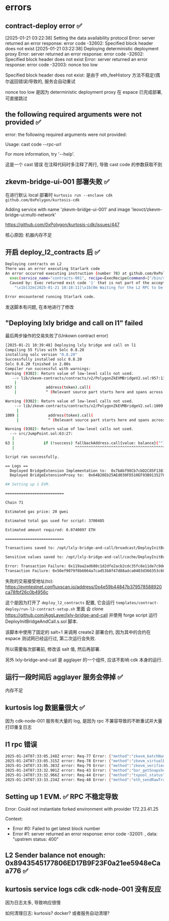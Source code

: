 # errors

## contract-deploy error ✅

[2025-01-21 03:22:38] Setting the data availability protocol 
Error: server returned an error response: error code -32602: Specified block header does not exist
[2025-01-21 03:22:38] Deploying deterministic deployment proxy
Error: server returned an error response: error code -32602: Specified block header does not exist
Error: server returned an error response: error code -32003: nonce too low

Specified block header does not exist: 是由于  eth_feeHistory 方法不稳定(偶尔返回错误)导致的, 服务会自动重试

nonce too low 是因为 deterministic deployment proxy 在 espace 已完成部署, 可直接跳过

## the following required arguments were not provided ✅

error: the following required arguments were not provided:
  <WHO>

Usage: cast code --rpc-url <URL> <WHO>

For more information, try '--help'.

这是一个 cast 错误
在注释代码时多注释了两行, 导致 cast code 的参数获取不到

## zkevm-bridge-ui-001 部署失败 ✅

在进行默认 local 部署时 `kurtosis run --enclave cdk github.com/0xPolygon/kurtosis-cdk`

Adding service with name 'zkevm-bridge-ui-001' and image 'leovct/zkevm-bridge-ui:multi-network'

https://github.com/0xPolygon/kurtosis-cdk/issues/447

核心原因: 机器内存不足

## 开启 deploy_l2_contracts 后  ✅

```sh
Deploying contracts on L2
There was an error executing Starlark code
An error occurred executing instruction (number 78) at github.com/0xPolygon/kurtosis-cdk/deploy_l2_contracts.star[13:14]:
  exec(service_name="contracts-001", recipe=ExecRecipe(command=["/bin/sh", "-c", "export l2_rpc_url=http://{{kurtosis:477c4ab869b24e6c9501b1a9e77520da:ip_address.runtime_value}}:8123 && chmod +x /opt/contract-deploy/run-l2-contract-setup.sh && /opt/contract-deploy/run-l2-contract-setup.sh"]), description="Deploying contracts on L2")
  Caused by: Exec returned exit code '1' that is not part of the acceptable status codes '[0]', with output:
    "\x1b[32m[2025-01-21 10:18:11]\x1b[0m Waiting for the L2 RPC to be available\n\x1b[32m[2025-01-21 10:18:17]\x1b[0m L2 RPC is now available\n\x1b[32m[2025-01-21 10:18:17]\x1b[0m Funding bridge autoclaimer account on l2\n\x1b[32m[2025-01-21 10:18:17]\x1b[0m Funding 0xD80f26DfB98d77F8a3E7D7f8d61F6E727905e7F6\n0xdd241893cbb5b7afc8a8cd42ad12cfa25bf47c5bf058daace4b139369fb818d7\n\x1b[32m[2025-01-21 10:18:17]\x1b[0m Funding accounts on l2\n\x1b[32m[2025-01-21 10:18:17]\x1b[0m Funding 0x577C45D5Df835cc97e7c4BFDaDf3320611B115De\n0x5221fa299d97d08478e6c19e955815d304e4c46518c68b7283ca0445f0ad125e\n\x1b[32m[2025-01-21 10:18:17]\x1b[0m Funding 0x65d79Da11c273CE868470a4eAf2019AD0DAF5da4\n0xc413b0dcdedc99a4af88a698f609418032239f3401908432d0a9f1ce2effde3f\n\x1b[32m[2025-01-21 10:18:17]\x1b[0m Funding 0xD80f26DfB98d77F8a3E7D7f8d61F6E727905e7F6\n0x3401fad5f1e40a97002aa5a82c312c1ec28862043bcc51a9290fbe4ea351b1d9\n\x1b[32m[2025-01-21 10:18:17]\x1b[0m Funding 0x4c17a8D5bedc03848E09CA5F2d1AAF600721f6B9\n0xbd138692579bd3b72283da3a3f4628aec4f5e6a66e750c40bf0eb02ce67818d8\n\x1b[32m[2025-01-21 10:18:17]\x1b[0m Funding 0x68302C26bfd18A2d7F043Dd17CdF9342CB52158F\n0x8a5519440cb6c1becfd48d7592710056f26188400fe6f720390181886990766a\n\x1b[32m[2025-01-21 10:18:17]\x1b[0m Funding 0x0CF46Ac969a8F10e6c52ef1805F123538ff97E0f\n0xd6eef6bc777910048bf1828c159b6f447a01dbe217fc645e49684b93e74915a8\n\x1b[32m[2025-01-21 10:18:17]\x1b[0m Funding 0xcCc3750C59814A572a9C4714567CfcabaE9614B7\n0x5acb02adf95384d91884610b087129c2c8104398c0a76a7740682e1e7b0e7c6f\n\x1b[32m[2025-01-21 10:18:17]\x1b[0m Funding 0x1a31cC5D7B440a08668a95a052bC0Cfc3eE9729c\n0xb54e9e1acc0283ca6c3652b3ae89a5c0d2a9f0408910117ea2594bd066bc105f\n\x1b[32m[2025-01-21 10:18:17]\x1b[0m Funding 0x7F5ce0D687ea7ee25b7Eab803F1ee1Dd32EC224F\n0xc9014f4254f04bfb9a692a1a24c9974c490e1b7fed823acb16741fef765f6dc8\n\x1b[32m[2025-01-21 10:18:17]\x1b[0m Funding 0x580D941F1a7177F7C79E417FcAf91bC3C0480797\n0x3d43ccbdda0a1b8f1299bb36537302094067572f59139f5a3c12354c9b1df7c3\n\x1b[32m[2025-01-21 10:18:17]\x1b[0m Deploying deterministic deployment proxy on l2\nError: server returned an error response: error code -32000: RPC error response: INTERNAL_ERROR: could not replace existing tx\n\x1b[32m[2025-01-21 10:18:17]\x1b[0m Sleeping 10 seconds\nError: server returned an error response: error code -32000: RPC error response: INTERNAL_ERROR: insufficient funds\n\x1b[32m[2025-01-21 10:18:27]\x1b[0m No code at expected l2 address: 0x4e59b44847b379578588920ca78fbf26c0b4956c\n"

Error encountered running Starlark code.
```

发送脚本有问题, 在本地进行了修改

## "Deploying lxly bridge and call on l1" failed

最后两步操作的交易失败了(Unkown contract error)

```sh
[2025-01-21 10:39:48] Deploying lxly bridge and call on l1
Compiling 55 files with Solc 0.8.20
installing solc version "0.8.20"
Successfully installed solc 0.8.20
Solc 0.8.20 finished in 2.80s
Compiler run successful with warnings:
Warning (9302): Return value of low-level calls not used.
   --> lib/zkevm-contracts/contracts/v2/PolygonZkEVMBridgeV2.sol:957:13:
    |
957 |             address(token).call(
    |             ^ (Relevant source part starts here and spans across multiple lines).

Warning (9302): Return value of low-level calls not used.
    --> lib/zkevm-contracts/contracts/v2/PolygonZkEVMBridgeV2.sol:1009:13:
     |
1009 |             address(token).call(
     |             ^ (Relevant source part starts here and spans across multiple lines).

Warning (9302): Return value of low-level calls not used.
  --> src/JumpPoint.sol:63:27:
   |
63 |             if (!success) fallbackAddress.call{value: balance}("");
   |                           ^^^^^^^^^^^^^^^^^^^^^^^^^^^^^^^^^^^^^^^^

Script ran successfully.

== Logs ==
  Deployed BridgeExtension Implementation to:  0x7bAbf98Cb7cbD2C85F13813409f495B9cF0Dd7D0
  Deployed BridgeExtensionProxy to:  0x64B20Eb25AEd030FD510EF93B9135278B152f6a6

## Setting up 1 EVM.

==========================

Chain 71

Estimated gas price: 20 gwei

Estimated total gas used for script: 3700485

Estimated amount required: 0.0740097 ETH

==========================

Transactions saved to: /opt/lxly-bridge-and-call/broadcast/DeployInitBridgeAndCall.s.sol/71/run-latest.json

Sensitive values saved to: /opt/lxly-bridge-and-call/cache/DeployInitBridgeAndCall.s.sol/71/run-latest.json

Error: Transaction Failure: 0x119aa2ad680c1d2dfe2acb2cdc35fc8e11de7c9deec87d774bd6bb9212e4625e
Transaction Failure: 0x50ef9079f8b6064a7cad53b8f47d88adca0403d366353c6025d55ba2d3220e40
```

失败的交易接受地址(to): https://evmtestnet.confluxscan.io/address/0x4e59b44847b379578588920ca78fbf26c0b4956c

这个是因为打开了 `deploy_l2_contracts` 配置, 它会运行 `templates/contract-deploy/run-l2-contract-setup.sh` 里面
会 clone https://github.com/AggLayer/lxly-bridge-and-call 并使用 forge script 运行 DeployInitBridgeAndCall.s.sol 脚本.

该脚本中使用了固定的 salt=1 来调用 create2 部署合约, 因为其中的合约在 espace 测试网已经运行过, 第二次运行会失败.

所以需要每次部署前, 修改该 salt 值, 然后再部署.

另外 lxly-bridge-and-call 是 agglayer 的一个组件, 应该不影响 cdk 本身的运行.

## 运行一段时间后 agglayer 服务会停掉 ✅

内存不足

## kurtosis log 数据量很大 ✅

因为 cdk-node-001 服务有大量的 log, 是因为 rpc 不兼容导致的不断重试并大量打印重复日志

## l1 rpc 错误

```sh
2025-01-24T07:33:05.248Z error: Req-77 Error: {"method":"zkevm_batchNumber","error":{"code":-32601,"message":"the method zkevm_batchNumber does not exist/is not available"}}
2025-01-24T07:33:05.315Z error: Req-78 Error: {"method":"zkevm_virtualBatchNumber","error":{"code":-32601,"message":"the method zkevm_virtualBatchNumber does not exist/is not available"}}
2025-01-24T07:33:05.383Z error: Req-79 Error: {"method":"zkevm_verifiedBatchNumber","error":{"code":-32601,"message":"the method zkevm_verifiedBatchNumber does not exist/is not available"}}
2025-01-24T07:33:32.901Z error: Req-43 Error: {"method":"bor_getSnapshotProposerSequence","params":["0xc1d1deb"],"error":{"code":-32601,"message":"the method bor_getSnapshotProposerSequence does not exist/is not available"}}
2025-01-24T07:33:32.966Z error: Req-44 Error: {"method":"txpool_status","error":{"code":-32601,"message":"the method txpool_status does not exist/is not available"}}
2025-01-24T07:33:33.234Z error: Req-48 Error: {"method":"eth_sendRawTransaction","params":["0xf86d820944850df84758008252089485da99c8a7c2c95964c8efd687e95e632fc533d68609184e72a0008081b1a0513d472f5c8790dc84fde0f800e54d0fe5faaa896571d8d4317607d03459bca1a0654cccb82f75899cf2cdf4986f20443d3824438b3db0f6def3995f40c1bfb4af"],"error":{"code":-32003,"message":"nonce too high"}}
```

## Setting up 1 EVM.  ✅  RPC 不稳定导致
Error: Could not instantiate forked environment with provider 172.23.41.25

Context:
- Error #0: Failed to get latest block number
- Error #1: server returned an error response: error code -32001: , data: "upstrem status: 400"


## L2 Sender balance not enough: 0x8943545177806ED17B9F23F0a21ee5948eCaa776 ✅

## kurtosis service logs cdk cdk-node-001 没有反应

因为日志太多, 导致响应很慢

如何清理日志: kurtosis? docker? 或者服务自动清理?

